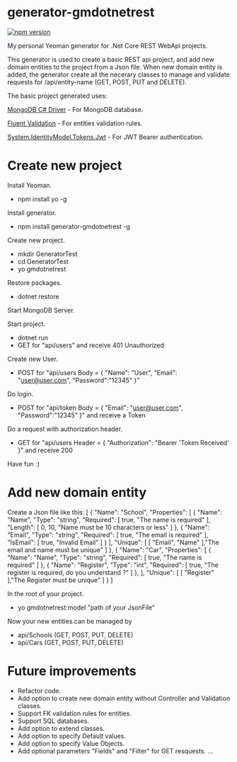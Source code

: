 # generator-gmdotnetrest

[![npm version](https://badge.fury.io/js/generator-gmdotnetrest.svg)](https://badge.fury.io/js/generator-gmdotnetrest)

My personal Yeoman generator for .Net Core REST WebApi projects.

This generator is used to create a basic REST api project, and add new domain entities to the project from a Json file.
When new domain entity is added, the generator create all the necerary classes to manage and validate requests for /api/entity-name (GET, POST, PUT and DELETE).

The basic project generated uses:

[MongoDB C# Driver](https://github.com/mongodb/mongo-csharp-driver#readme) - For MongoDB database.

[Fluent Validation](https://github.com/JeremySkinner/FluentValidation) - For entities validation rules.

[System.IdentityModel.Tokens.Jwt](https://github.com/AzureAD/azure-activedirectory-identitymodel-extensions-for-dotnet#readme) - For JWT Bearer authentication.

# Create new project

Install Yeoman.
- npm install yo -g


Install generator. 
- npm install generator-gmdotnetrest -g


Create new project.
- mkdir GeneratorTest
- cd GeneratorTest
- yo gmdotnetrest


Restore packages. 
- dotnet restore


Start MongoDB Server. 


Start project.
- dotnet run 
- GET for "api/users" and receive 401 Unauthorized


Create new User.
- POST for "api/users  Body = { "Name": "User", "Email": "user@user.com", "Password":"12345" }"


Do login.
- POST for "api/token Body = { "Email": "user@user.com", "Password":"12345" }" and receive a Token


Do a request with authorization header.
- GET for "api/users Header = { "Authorization": "Bearer 'Token Received' }" and receive 200


Have fun :)

# Add new domain entity

Create a Json file like this:
[
  {
    "Name": "School",
    "Properties": [
      {
        "Name": "Name",
        "Type": "string",
        "Required": [ true, "The name is required" ],
        "Length": [ 0, 10, "Name must be 10 characters or less" ]
      },
      {
        "Name": "Email",
        "Type": "string",
        "Required": [ true, "The email is required" ],
        "IsEmail": [ true, "Invalid Email" ]
      }
    ],
    "Unique": [
      [ "Email", "Name" ],"The email and name must be unique"
    ]
  },
  {
    "Name": "Car",
    "Properties": [
      {
        "Name": "Name",
        "Type": "string",
        "Required": [ true, "The name is required" ]
      },
      {
        "Name": "Register",
        "Type": "int",
        "Required": [ true, "The register is required, do you understand ?" ]
      },
    ],
    "Unique": [
      [ "Register" ],"The Register must be unique"
    ]
  }
]


In the root of your project. 
- yo gmdotnetrest:model "path of your JsonFile"


Now your new entities can be managed by 
 - api/Schools (GET, POST, PUT, DELETE)
 - api/Cars (GET, POST, PUT, DELETE)

# Future improvements 

- Refactor code.
- Add option to create new domain entity without Controller and Validation classes.
- Support FK validation rules for entities.
- Support SQL databases.
- Add option to extend classes.
- Add option to specify Default values.
- Add option to specify Value Objects.
- Add optional parameters "Fields" and "Filter" for GET resquests.
...
